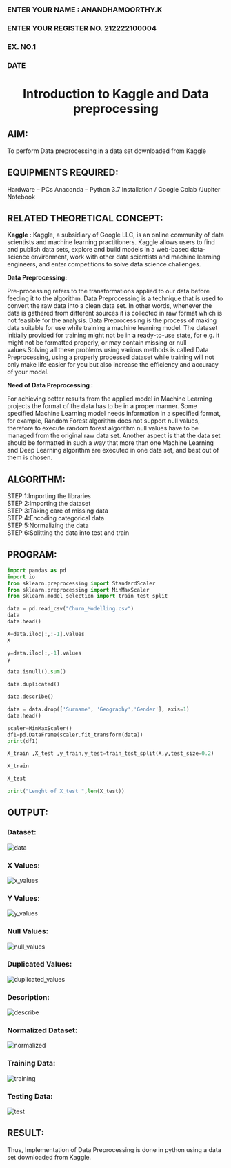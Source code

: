 <H3>ENTER YOUR NAME : ANANDHAMOORTHY.K</H3>
<H3>ENTER YOUR REGISTER NO. 212222100004</H3>
<H3>EX. NO.1</H3>
<H3>DATE</H3>
<H1 ALIGN =CENTER> Introduction to Kaggle and Data preprocessing</H1>

## AIM:

To perform Data preprocessing in a data set downloaded from Kaggle

## EQUIPMENTS REQUIRED:
Hardware – PCs
Anaconda – Python 3.7 Installation / Google Colab /Jupiter Notebook

## RELATED THEORETICAL CONCEPT:

**Kaggle :**
Kaggle, a subsidiary of Google LLC, is an online community of data scientists and machine learning practitioners. Kaggle allows users to find and publish data sets, explore and build models in a web-based data-science environment, work with other data scientists and machine learning engineers, and enter competitions to solve data science challenges.

**Data Preprocessing:**

Pre-processing refers to the transformations applied to our data before feeding it to the algorithm. Data Preprocessing is a technique that is used to convert the raw data into a clean data set. In other words, whenever the data is gathered from different sources it is collected in raw format which is not feasible for the analysis.
Data Preprocessing is the process of making data suitable for use while training a machine learning model. The dataset initially provided for training might not be in a ready-to-use state, for e.g. it might not be formatted properly, or may contain missing or null values.Solving all these problems using various methods is called Data Preprocessing, using a properly processed dataset while training will not only make life easier for you but also increase the efficiency and accuracy of your model.

**Need of Data Preprocessing :**

For achieving better results from the applied model in Machine Learning projects the format of the data has to be in a proper manner. Some specified Machine Learning model needs information in a specified format, for example, Random Forest algorithm does not support null values, therefore to execute random forest algorithm null values have to be managed from the original raw data set.
Another aspect is that the data set should be formatted in such a way that more than one Machine Learning and Deep Learning algorithm are executed in one data set, and best out of them is chosen.


## ALGORITHM:
STEP 1:Importing the libraries<BR>
STEP 2:Importing the dataset<BR>
STEP 3:Taking care of missing data<BR>
STEP 4:Encoding categorical data<BR>
STEP 5:Normalizing the data<BR>
STEP 6:Splitting the data into test and train<BR>


##  PROGRAM:
```py
import pandas as pd
import io
from sklearn.preprocessing import StandardScaler
from sklearn.preprocessing import MinMaxScaler
from sklearn.model_selection import train_test_split

data = pd.read_csv("Churn_Modelling.csv")
data
data.head()

X=data.iloc[:,:-1].values
X

y=data.iloc[:,-1].values
y

data.isnull().sum()

data.duplicated()

data.describe()

data = data.drop(['Surname', 'Geography','Gender'], axis=1)
data.head()

scaler=MinMaxScaler()
df1=pd.DataFrame(scaler.fit_transform(data))
print(df1)

X_train ,X_test ,y_train,y_test=train_test_split(X,y,test_size=0.2)

X_train

X_test

print("Lenght of X_test ",len(X_test))


```
## OUTPUT:
### Dataset:
![data](https://github.com/Naveensrinivasan07/Ex-1-NN/assets/119475891/3266a858-7026-457d-b074-8857923d7a07)
### X Values:
![x_values](https://github.com/Naveensrinivasan07/Ex-1-NN/assets/119475891/aade21d7-c701-4b77-bc89-2c2b3525c10a)
### Y Values:
![y_values](https://github.com/Naveensrinivasan07/Ex-1-NN/assets/119475891/d0814948-069a-4ef2-a673-f17b8d890bd3)
### Null Values:
![null_values](https://github.com/Naveensrinivasan07/Ex-1-NN/assets/119475891/6d015d44-ee3a-45c1-ba58-9eef5c14b64b)
### Duplicated Values:
![duplicated_values](https://github.com/Naveensrinivasan07/Ex-1-NN/assets/119475891/45952918-fb79-43a1-bb18-da592508ace2)
### Description:
![describe](https://github.com/Naveensrinivasan07/Ex-1-NN/assets/119475891/49a40544-613f-42c9-8f30-21247564bfa1)
### Normalized Dataset:
![normalized](https://github.com/Naveensrinivasan07/Ex-1-NN/assets/119475891/b52b7460-7491-462f-9e3e-153379875151)
### Training Data:
![training ](https://github.com/Naveensrinivasan07/Ex-1-NN/assets/119475891/92024909-59f8-45b1-b69b-03e5eed238af)
### Testing Data:
![test](https://github.com/Naveensrinivasan07/Ex-1-NN/assets/119475891/17c1c314-f771-4787-8743-320698017e55)

## RESULT:
Thus, Implementation of Data Preprocessing is done in python  using a data set downloaded from Kaggle.


